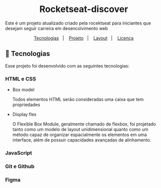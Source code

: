 <h1 align="center"> Rocketseat-discover </h1>

Este é um projeto atualizado criado pela rocektseat para iniciantes que desejam seguir carreira em desencolvimento web

<p align="center">
  <a href="#-tecnologias">Tecnologias</a>&nbsp;&nbsp;&nbsp;|&nbsp;&nbsp;&nbsp;
  <a href="#-projeto">Projeto</a>&nbsp;&nbsp;&nbsp;|&nbsp;&nbsp;&nbsp;
  <a href="#-layout">Layout</a>&nbsp;&nbsp;&nbsp;|&nbsp;&nbsp;&nbsp;
  <a href="#memo-licença">Licença</a>
</p>

## 🚀 Tecnologias

Esse projeto foi desenvolvido com as seguintes tecnologias:

### HTML e CSS
  - Box model
      <p> Todos elementos HTML serão consideradas uma caixa que tem propriedades</p>
  - Display flex
      <p>O Flexible Box Module, geralmente chamado de flexbox, foi projetado tanto como um modelo de layout unidimensional quanto como um método capaz de organizar espacialmente os elementos em uma interface, além de possuir capacidades avançadas de alinhamento.</p>


### JavaScript
### Git e Github
### Figma